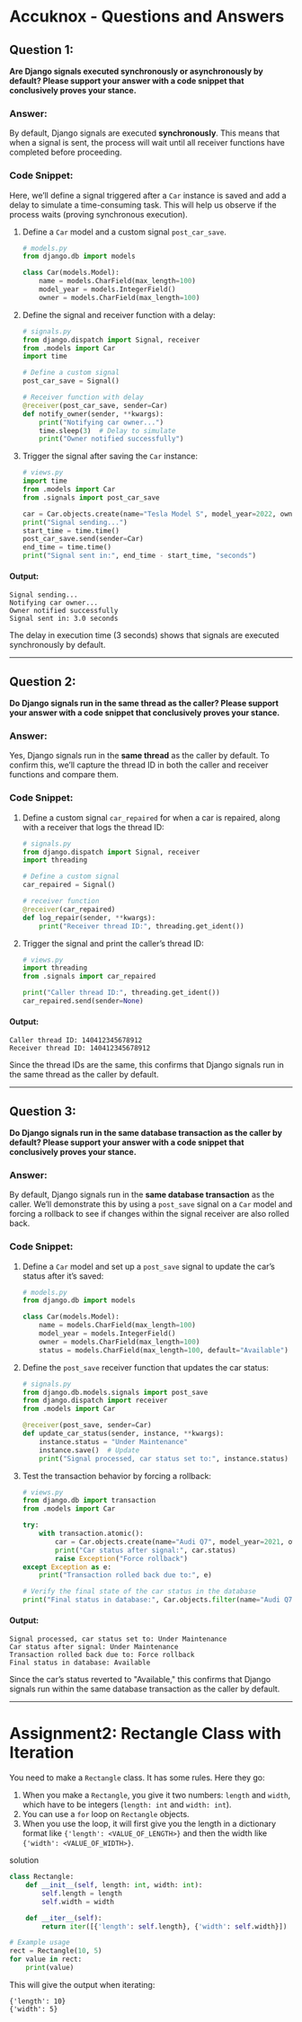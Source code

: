 
# Accuknox -  Questions and Answers

## Question 1:
**Are Django signals executed synchronously or asynchronously by default? Please support your answer with a code snippet that conclusively proves your stance.**

### Answer:
By default, Django signals are executed **synchronously**. This means that when a signal is sent, the process will wait until all receiver functions have completed before proceeding.

### Code Snippet:
Here, we’ll define a signal triggered after a `Car` instance is saved and add a delay to simulate a time-consuming task. This will help us observe if the process waits (proving synchronous execution).

1. Define a `Car` model and a custom signal `post_car_save`.

   ```python
   # models.py
   from django.db import models

   class Car(models.Model):
       name = models.CharField(max_length=100)
       model_year = models.IntegerField()
       owner = models.CharField(max_length=100)
   ```

2. Define the signal and receiver function with a delay:

   ```python
   # signals.py
   from django.dispatch import Signal, receiver
   from .models import Car
   import time

   # Define a custom signal
   post_car_save = Signal()

   # Receiver function with delay
   @receiver(post_car_save, sender=Car)
   def notify_owner(sender, **kwargs):
       print("Notifying car owner...")
       time.sleep(3)  # Delay to simulate 
       print("Owner notified successfully")
   ```

3. Trigger the signal after saving the `Car` instance:

   ```python
   # views.py 
   import time
   from .models import Car
   from .signals import post_car_save

   car = Car.objects.create(name="Tesla Model S", model_year=2022, owner="Alice")
   print("Signal sending...")
   start_time = time.time()
   post_car_save.send(sender=Car)
   end_time = time.time()
   print("Signal sent in:", end_time - start_time, "seconds")
   ```

#### Output:
```
Signal sending...
Notifying car owner...
Owner notified successfully
Signal sent in: 3.0 seconds
```

The delay in execution time (3 seconds) shows that signals are executed synchronously by default.

---

## Question 2:
**Do Django signals run in the same thread as the caller? Please support your answer with a code snippet that conclusively proves your stance.**

### Answer:
Yes, Django signals run in the **same thread** as the caller by default. To confirm this, we’ll capture the thread ID in both the caller and receiver functions and compare them.

### Code Snippet:
1. Define a custom signal `car_repaired` for when a car is repaired, along with a receiver that logs the thread ID:

   ```python
   # signals.py
   from django.dispatch import Signal, receiver
   import threading

   # Define a custom signal
   car_repaired = Signal()

   # receiver function
   @receiver(car_repaired)
   def log_repair(sender, **kwargs):
       print("Receiver thread ID:", threading.get_ident())
   ```

2. Trigger the signal and print the caller’s thread ID:

   ```python
   # views.py 
   import threading
   from .signals import car_repaired

   print("Caller thread ID:", threading.get_ident())
   car_repaired.send(sender=None)
   ```

#### Output:
```
Caller thread ID: 140412345678912
Receiver thread ID: 140412345678912
```

Since the thread IDs are the same, this confirms that Django signals run in the same thread as the caller by default.

---

## Question 3:
**Do Django signals run in the same database transaction as the caller by default? Please support your answer with a code snippet that conclusively proves your stance.**

### Answer:
By default, Django signals run in the **same database transaction** as the caller. We’ll demonstrate this by using a `post_save` signal on a `Car` model and forcing a rollback to see if changes within the signal receiver are also rolled back.

### Code Snippet:
1. Define a `Car` model and set up a `post_save` signal to update the car’s status after it’s saved:

   ```python
   # models.py
   from django.db import models

   class Car(models.Model):
       name = models.CharField(max_length=100)
       model_year = models.IntegerField()
       owner = models.CharField(max_length=100)
       status = models.CharField(max_length=100, default="Available")
   ```

2. Define the `post_save` receiver function that updates the car status:

   ```python
   # signals.py
   from django.db.models.signals import post_save
   from django.dispatch import receiver
   from .models import Car

   @receiver(post_save, sender=Car)
   def update_car_status(sender, instance, **kwargs):
       instance.status = "Under Maintenance"
       instance.save()  # Update 
       print("Signal processed, car status set to:", instance.status)
   ```

3. Test the transaction behavior by forcing a rollback:

   ```python
   # views.py 
   from django.db import transaction
   from .models import Car

   try:
       with transaction.atomic():
           car = Car.objects.create(name="Audi Q7", model_year=2021, owner="Bob")
           print("Car status after signal:", car.status)
           raise Exception("Force rollback")
   except Exception as e:
       print("Transaction rolled back due to:", e)

   # Verify the final state of the car status in the database
   print("Final status in database:", Car.objects.filter(name="Audi Q7").first().status)
   ```

#### Output:
```
Signal processed, car status set to: Under Maintenance
Car status after signal: Under Maintenance
Transaction rolled back due to: Force rollback
Final status in database: Available
```

Since the car’s status reverted to "Available," this confirms that Django signals run within the same database transaction as the caller by default.

--------



# Assignment2: Rectangle Class with Iteration

You need to make a `Rectangle` class. It has some rules. Here they go:

1. When you make a `Rectangle`, you give it two numbers: `length` and `width`, which have to be integers (`length: int` and `width: int`).
2. You can use a `for` loop on `Rectangle` objects.
3. When you use the loop, it will first give you the length in a dictionary format like `{'length': <VALUE_OF_LENGTH>}` and then the width like `{'width': <VALUE_OF_WIDTH>}`.

solution



```python
class Rectangle:
    def __init__(self, length: int, width: int):
        self.length = length
        self.width = width

    def __iter__(self):
        return iter([{'length': self.length}, {'width': self.width}])

# Example usage
rect = Rectangle(10, 5)
for value in rect:
    print(value)
```

This will give the  output when iterating:

```
{'length': 10}
{'width': 5}
```
